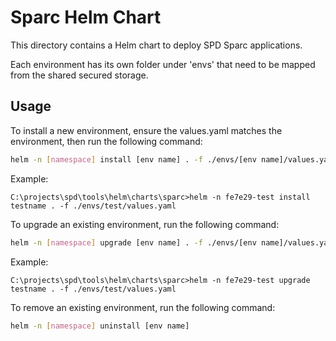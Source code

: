 # Sparc Helm Chart

This directory contains a Helm chart to deploy SPD Sparc applications.

Each environment has its own folder under 'envs' that need to be mapped from the shared secured storage.

## Usage

To install a new environment, ensure the values.yaml matches the environment, then run the following command:

```sh
helm -n [namespace] install [env name] . -f ./envs/[env name]/values.yaml
```
Example: 
```
C:\projects\spd\tools\helm\charts\sparc>helm -n fe7e29-test install testname . -f ./envs/test/values.yaml
```

To upgrade an existing environment, run the following command:

```sh
helm -n [namespace] upgrade [env name] . -f ./envs/[env name]/values.yaml
```
Example:
```
C:\projects\spd\tools\helm\charts\sparc>helm -n fe7e29-test upgrade testname . -f ./envs/test/values.yaml
```

To remove an existing environment, run the following command:

```sh
helm -n [namespace] uninstall [env name]
```
